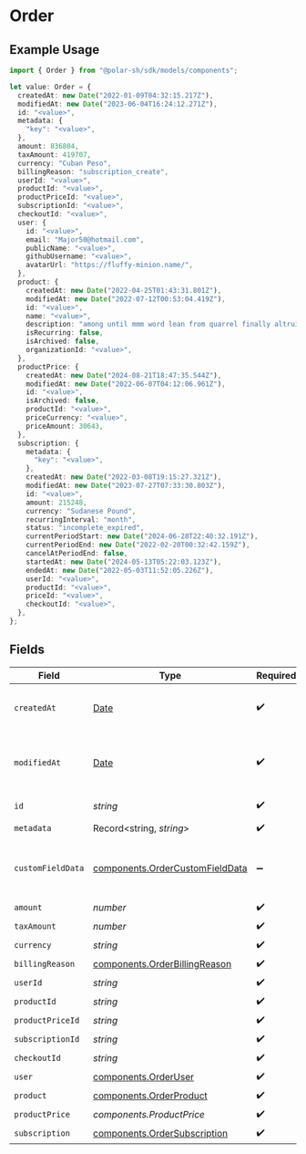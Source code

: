 # Order

## Example Usage

```typescript
import { Order } from "@polar-sh/sdk/models/components";

let value: Order = {
  createdAt: new Date("2022-01-09T04:32:15.217Z"),
  modifiedAt: new Date("2023-06-04T16:24:12.271Z"),
  id: "<value>",
  metadata: {
    "key": "<value>",
  },
  amount: 836804,
  taxAmount: 419707,
  currency: "Cuban Peso",
  billingReason: "subscription_create",
  userId: "<value>",
  productId: "<value>",
  productPriceId: "<value>",
  subscriptionId: "<value>",
  checkoutId: "<value>",
  user: {
    id: "<value>",
    email: "Major50@hotmail.com",
    publicName: "<value>",
    githubUsername: "<value>",
    avatarUrl: "https://fluffy-minion.name/",
  },
  product: {
    createdAt: new Date("2022-04-25T01:43:31.801Z"),
    modifiedAt: new Date("2022-07-12T00:53:04.419Z"),
    id: "<value>",
    name: "<value>",
    description: "among until mmm word lean from quarrel finally altruistic",
    isRecurring: false,
    isArchived: false,
    organizationId: "<value>",
  },
  productPrice: {
    createdAt: new Date("2024-08-21T18:47:35.544Z"),
    modifiedAt: new Date("2022-06-07T04:12:06.961Z"),
    id: "<value>",
    isArchived: false,
    productId: "<value>",
    priceCurrency: "<value>",
    priceAmount: 30643,
  },
  subscription: {
    metadata: {
      "key": "<value>",
    },
    createdAt: new Date("2022-03-08T19:15:27.321Z"),
    modifiedAt: new Date("2023-07-27T07:33:30.803Z"),
    id: "<value>",
    amount: 215248,
    currency: "Sudanese Pound",
    recurringInterval: "month",
    status: "incomplete_expired",
    currentPeriodStart: new Date("2024-06-28T22:40:32.191Z"),
    currentPeriodEnd: new Date("2022-02-20T00:32:42.159Z"),
    cancelAtPeriodEnd: false,
    startedAt: new Date("2024-05-13T05:22:03.123Z"),
    endedAt: new Date("2022-05-03T11:52:05.226Z"),
    userId: "<value>",
    productId: "<value>",
    priceId: "<value>",
    checkoutId: "<value>",
  },
};
```

## Fields

| Field                                                                                         | Type                                                                                          | Required                                                                                      | Description                                                                                   |
| --------------------------------------------------------------------------------------------- | --------------------------------------------------------------------------------------------- | --------------------------------------------------------------------------------------------- | --------------------------------------------------------------------------------------------- |
| `createdAt`                                                                                   | [Date](https://developer.mozilla.org/en-US/docs/Web/JavaScript/Reference/Global_Objects/Date) | :heavy_check_mark:                                                                            | Creation timestamp of the object.                                                             |
| `modifiedAt`                                                                                  | [Date](https://developer.mozilla.org/en-US/docs/Web/JavaScript/Reference/Global_Objects/Date) | :heavy_check_mark:                                                                            | Last modification timestamp of the object.                                                    |
| `id`                                                                                          | *string*                                                                                      | :heavy_check_mark:                                                                            | The ID of the object.                                                                         |
| `metadata`                                                                                    | Record<string, *string*>                                                                      | :heavy_check_mark:                                                                            | N/A                                                                                           |
| `customFieldData`                                                                             | [components.OrderCustomFieldData](../../models/components/ordercustomfielddata.md)            | :heavy_minus_sign:                                                                            | Key-value object storing custom field values.                                                 |
| `amount`                                                                                      | *number*                                                                                      | :heavy_check_mark:                                                                            | N/A                                                                                           |
| `taxAmount`                                                                                   | *number*                                                                                      | :heavy_check_mark:                                                                            | N/A                                                                                           |
| `currency`                                                                                    | *string*                                                                                      | :heavy_check_mark:                                                                            | N/A                                                                                           |
| `billingReason`                                                                               | [components.OrderBillingReason](../../models/components/orderbillingreason.md)                | :heavy_check_mark:                                                                            | N/A                                                                                           |
| `userId`                                                                                      | *string*                                                                                      | :heavy_check_mark:                                                                            | N/A                                                                                           |
| `productId`                                                                                   | *string*                                                                                      | :heavy_check_mark:                                                                            | N/A                                                                                           |
| `productPriceId`                                                                              | *string*                                                                                      | :heavy_check_mark:                                                                            | N/A                                                                                           |
| `subscriptionId`                                                                              | *string*                                                                                      | :heavy_check_mark:                                                                            | N/A                                                                                           |
| `checkoutId`                                                                                  | *string*                                                                                      | :heavy_check_mark:                                                                            | N/A                                                                                           |
| `user`                                                                                        | [components.OrderUser](../../models/components/orderuser.md)                                  | :heavy_check_mark:                                                                            | N/A                                                                                           |
| `product`                                                                                     | [components.OrderProduct](../../models/components/orderproduct.md)                            | :heavy_check_mark:                                                                            | N/A                                                                                           |
| `productPrice`                                                                                | *components.ProductPrice*                                                                     | :heavy_check_mark:                                                                            | N/A                                                                                           |
| `subscription`                                                                                | [components.OrderSubscription](../../models/components/ordersubscription.md)                  | :heavy_check_mark:                                                                            | N/A                                                                                           |